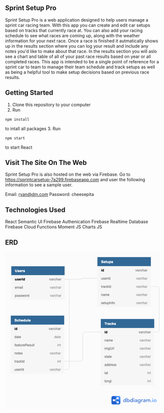 ## Sprint Setup Pro
Sprint Setup Pro is a web application designed to help users manage a sprint car racing team. With this app you can create and edit car setups based on tracks that currently race at. You can also add your racing schedule to see what races are coming up, along with the weather information for your next race. Once a race is finished it autmatically shows up in the results section where you can log your result and include any notes you'd like to make about that race. In the results section you will aslo see a chart and table of all of your past race results based on year or all completed races. This app is intended to be a single point of reference for a sprint car to team to manage their team schedule and track setups as well as being a helpful tool to make setup decisions based on previous race results.

## Getting Started
1. Clone this repository to your computer
2. Run
 ```
 npm install
 ```
 to intall all packages
 3. Run
 ```
 npm start
 ```
 to start React

 ## Visit The Site On The Web
Sprint Setup Pro is also hosted on the web via Firebase. Go to https://sprintcarsetup-7a299.firebaseapp.com and user the following information to see a sample user.

Email: ryan@dm.com
Password: cheesepita

## Technologies Used
React
Semantic UI
Firebase Authenication
Firebase Realtime Database
Firebase Cloud Functions
Moment JS
Charts JS

## ERD
![alt text](src/img/SprintCarDBDio.png)